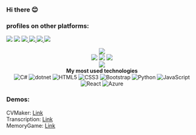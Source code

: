 ### Hi there 😊 

### profiles on other platforms: <br>
<a href="https://www.sololearn.com/profile/14263494"><img src="https://img.shields.io/badge/-Sololearn-3a464b?style=for-the-badge&logo=Sololearn&logoColor=white"></img></a>
<a href="https://www.codewars.com/users/Ziad251"><img src="https://img.shields.io/badge/Codewars-B1361E?style=for-the-badge&logo=Codewars&logoColor=white"></a>
<a href="https://www.hackerrank.com/ziad251?hr_r=1"><img src="https://img.shields.io/badge/-Hackerrank-2EC866?style=for-the-badge&logo=HackerRank&logoColor=white"> </img></a>
<a href="https://codepen.io/ziad251"> <img src="https://img.shields.io/badge/Codepen-000000?style=for-the-badge&logo=codepen&logoColor=white"> </img></a>
<a href="https://www.figma.com/@Ziad251"> <img src="https://img.shields.io/badge/Figma-F24E1E?style=for-the-badge&logo=figma&logoColor=white"></img> </a>
<a href="https://hackthebox.com/ziad251"> <img src="https://camo.githubusercontent.com/2a1bf8be0b88685e64b1577a23915aed3b1b2ed027dcf05390977fdf47e887d4/68747470733a2f2f696d672e736869656c64732e696f2f7374617469632f76313f7374796c653d666f722d7468652d6261646765266d6573736167653d4861636b2b5468652b426f7826636f6c6f723d323232323232266c6f676f3d4861636b2b5468652b426f78266c6f676f436f6c6f723d394645463030266c6162656c3d"><img> </a> <br>
<p align="center">
  <img src="https://github-readme-stats.vercel.app/api?username=ziad251&show_icons=true&theme=radical"></img>
  <br>
  <img src="https://badges.pufler.dev/visits/ziad251/ziad251">
  <img src="https://badges.pufler.dev/years/ziad251">
  <img src="https://badges.pufler.dev/repos/ziad251">
  <br>
  <img src="https://github-readme-stats.vercel.app/api/top-langs/?username=ziad251&layout=compact&theme=radical"></img>
  <br>
  <b>My most used technologies</b>
  <br>
  <img alt="C#"
    src="https://img.shields.io/badge/c%23%20-%23239120.svg?&style=for-the-badge&logo=c-sharp&logoColor=white" />
  <img alt="dotnet" 
src="https://img.shields.io/badge/.NET-5C2D91?style=for-the-badge&logo=.net&logoColor=white"></img>
<img alt="HTML5"
    src="https://img.shields.io/badge/html5%20-%23E34F26.svg?&style=for-the-badge&logo=html5&logoColor=white" />
  <img alt="CSS3"  src="https://img.shields.io/badge/css3%20-%231572B6.svg?&style=for-the-badge&logo=css3&logoColor=white" />
<img alt="Bootstrap"
    src="https://img.shields.io/badge/bootstrap%20-%23563D7C.svg?&style=for-the-badge&logo=bootstrap&logoColor=white" />
<img alt="Python"
    src="https://img.shields.io/badge/python%20-%2314354C.svg?&style=for-the-badge&logo=python&logoColor=white" />
<img alt="JavaScript"
    src="https://img.shields.io/badge/javascript%20-%23323330.svg?&style=for-the-badge&logo=javascript&logoColor=%23F7DF1E" />
<img alt="React"
src="https://img.shields.io/badge/React-20232A?style=for-the-badge&logo=react&logoColor=61DAFB"></img>
<img alt="Azure"
src="https://img.shields.io/badge/Microsoft_Azure-0089D6?style=for-the-badge&logo=microsoft-azure&logoColor=white"></img>
<br>
</p>

### Demos: <br>
CVMaker: <a href="https://ziad251.github.io/cvmaker/"> Link </a> <br>
Transcription: <a href="https://transcription.azurewebsites.net/"> Link </a> <br>
MemoryGame: <a href="https://memorygame.ziadmoh.repl.co/"> Link </a> <br>
